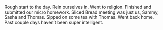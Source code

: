 Rough start to the day. Rein ourselves in. Went to religion. Finished and submitted our micro homework. Sliced Bread meeting was just us, Sammy, Sasha and Thomas. Sipped on some tea with Thomas. Went back home. Past couple days haven’t been super intelligent.
